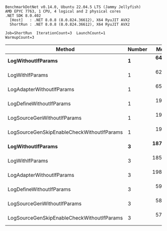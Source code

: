 ```

BenchmarkDotNet v0.14.0, Ubuntu 22.04.5 LTS (Jammy Jellyfish)
AMD EPYC 7763, 1 CPU, 4 logical and 2 physical cores
.NET SDK 8.0.402
  [Host]   : .NET 8.0.8 (8.0.824.36612), X64 RyuJIT AVX2
  ShortRun : .NET 8.0.8 (8.0.824.36612), X64 RyuJIT AVX2

Job=ShortRun  IterationCount=3  LaunchCount=1  
WarmupCount=3  

```
| Method                                     | Number | Mean      | Error     | StdDev   | Min       | Max       | Gen0   | Allocated |
|------------------------------------------- |------- |----------:|----------:|---------:|----------:|----------:|-------:|----------:|
| **LogWithoutIfParams**                         | **1**      |  **64.46 ns** |  **6.796 ns** | **0.373 ns** |  **64.20 ns** |  **64.89 ns** | **0.0010** |      **88 B** |
| LogWithIfParams                            | 1      |  62.67 ns |  6.708 ns | 0.368 ns |  62.36 ns |  63.07 ns | 0.0010 |      88 B |
| LogAdapterWithoutIfParams                  | 1      |  65.35 ns |  1.829 ns | 0.100 ns |  65.24 ns |  65.44 ns | 0.0010 |      88 B |
| LogDefineWithoutIfParams                   | 1      |  19.94 ns |  1.551 ns | 0.085 ns |  19.88 ns |  20.04 ns |      - |         - |
| LogSourceGenWithoutIfParams                | 1      |  19.98 ns |  2.159 ns | 0.118 ns |  19.91 ns |  20.12 ns |      - |         - |
| LogSourceGenSkipEnableCheckWithoutIfParams | 1      |  19.32 ns |  0.484 ns | 0.027 ns |  19.29 ns |  19.34 ns |      - |         - |
| **LogWithoutIfParams**                         | **3**      | **187.82 ns** | **13.371 ns** | **0.733 ns** | **187.02 ns** | **188.47 ns** | **0.0031** |     **264 B** |
| LogWithIfParams                            | 3      | 185.61 ns |  8.480 ns | 0.465 ns | 185.28 ns | 186.14 ns | 0.0031 |     264 B |
| LogAdapterWithoutIfParams                  | 3      | 198.99 ns |  9.538 ns | 0.523 ns | 198.38 ns | 199.32 ns | 0.0031 |     264 B |
| LogDefineWithoutIfParams                   | 3      |  59.27 ns |  1.089 ns | 0.060 ns |  59.23 ns |  59.34 ns |      - |         - |
| LogSourceGenWithoutIfParams                | 3      |  58.59 ns |  0.132 ns | 0.007 ns |  58.59 ns |  58.60 ns |      - |         - |
| LogSourceGenSkipEnableCheckWithoutIfParams | 3      |  57.38 ns |  3.061 ns | 0.168 ns |  57.27 ns |  57.57 ns |      - |         - |
